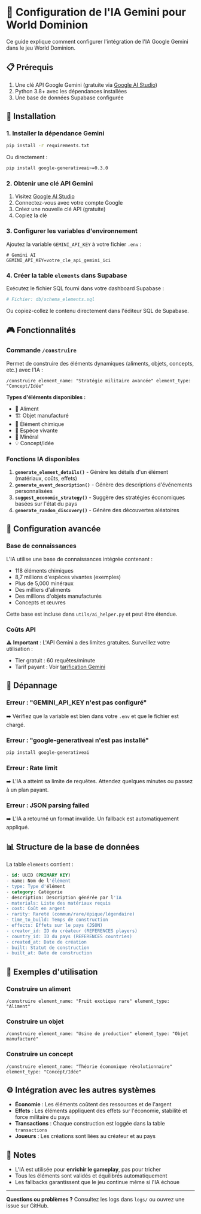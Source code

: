 # 🤖 Configuration de l'IA Gemini pour World Dominion

Ce guide explique comment configurer l'intégration de l'IA Google Gemini dans le jeu World Dominion.

## 📋 Prérequis

1. Une clé API Google Gemini (gratuite via [Google AI Studio](https://makersuite.google.com/app/apikey))
2. Python 3.8+ avec les dépendances installées
3. Une base de données Supabase configurée

## 🚀 Installation

### 1. Installer la dépendance Gemini

```bash
pip install -r requirements.txt
```

Ou directement :

```bash
pip install google-generativeai>=0.3.0
```

### 2. Obtenir une clé API Gemini

1. Visitez [Google AI Studio](https://makersuite.google.com/app/apikey)
2. Connectez-vous avec votre compte Google
3. Créez une nouvelle clé API (gratuite)
4. Copiez la clé

### 3. Configurer les variables d'environnement

Ajoutez la variable `GEMINI_API_KEY` à votre fichier `.env` :

```env
# Gemini AI
GEMINI_API_KEY=votre_cle_api_gemini_ici
```

### 4. Créer la table `elements` dans Supabase

Exécutez le fichier SQL fourni dans votre dashboard Supabase :

```bash
# Fichier: db/schema_elements.sql
```

Ou copiez-collez le contenu directement dans l'éditeur SQL de Supabase.

## 🎮 Fonctionnalités

### Commande `/construire`

Permet de construire des éléments dynamiques (aliments, objets, concepts, etc.) avec l'IA :

```
/construire element_name: "Stratégie militaire avancée" element_type: "Concept/Idée"
```

**Types d'éléments disponibles :**
- 🍎 Aliment
- 🏗️ Objet manufacturé
- 🧪 Élément chimique
- 🌿 Espèce vivante
- 💎 Minéral
- 💡 Concept/Idée

### Fonctions IA disponibles

1. **`generate_element_details()`** - Génère les détails d'un élément (matériaux, coûts, effets)
2. **`generate_event_description()`** - Génère des descriptions d'événements personnalisées
3. **`suggest_economic_strategy()`** - Suggère des stratégies économiques basées sur l'état du pays
4. **`generate_random_discovery()`** - Génère des découvertes aléatoires

## 🔧 Configuration avancée

### Base de connaissances

L'IA utilise une base de connaissances intégrée contenant :
- 118 éléments chimiques
- 8,7 millions d'espèces vivantes (exemples)
- Plus de 5,000 minéraux
- Des milliers d'aliments
- Des millions d'objets manufacturés
- Concepts et œuvres

Cette base est incluse dans `utils/ai_helper.py` et peut être étendue.

### Coûts API

⚠️ **Important** : L'API Gemini a des limites gratuites. Surveillez votre utilisation :

- Tier gratuit : 60 requêtes/minute
- Tarif payant : Voir [tarification Gemini](https://ai.google.dev/pricing)

## 🐛 Dépannage

### Erreur : "GEMINI_API_KEY n'est pas configuré"

➡️ Vérifiez que la variable est bien dans votre `.env` et que le fichier est chargé.

### Erreur : "google-generativeai n'est pas installé"

```bash
pip install google-generativeai
```

### Erreur : Rate limit

➡️ L'IA a atteint sa limite de requêtes. Attendez quelques minutes ou passez à un plan payant.

### Erreur : JSON parsing failed

➡️ L'IA a retourné un format invalide. Un fallback est automatiquement appliqué.

## 📊 Structure de la base de données

La table `elements` contient :

```sql
- id: UUID (PRIMARY KEY)
- name: Nom de l'élément
- type: Type d'élément
- category: Catégorie
- description: Description générée par l'IA
- materials: Liste des matériaux requis
- cost: Coût en argent
- rarity: Rareté (commun/rare/épique/légendaire)
- time_to_build: Temps de construction
- effects: Effets sur le pays (JSON)
- creator_id: ID du créateur (REFERENCES players)
- country_id: ID du pays (REFERENCES countries)
- created_at: Date de création
- built: Statut de construction
- built_at: Date de construction
```

## 🎯 Exemples d'utilisation

### Construire un aliment
```
/construire element_name: "Fruit exotique rare" element_type: "Aliment"
```

### Construire un objet
```
/construire element_name: "Usine de production" element_type: "Objet manufacturé"
```

### Construire un concept
```
/construire element_name: "Théorie économique révolutionnaire" element_type: "Concept/Idée"
```

## ⚙️ Intégration avec les autres systèmes

- **Économie** : Les éléments coûtent des ressources et de l'argent
- **Effets** : Les éléments appliquent des effets sur l'économie, stabilité et force militaire du pays
- **Transactions** : Chaque construction est loggée dans la table `transactions`
- **Joueurs** : Les créations sont liées au créateur et au pays

## 📝 Notes

- L'IA est utilisée pour **enrichir le gameplay**, pas pour tricher
- Tous les éléments sont validés et équilibrés automatiquement
- Les fallbacks garantissent que le jeu continue même si l'IA échoue

---

**Questions ou problèmes ?** Consultez les logs dans `logs/` ou ouvrez une issue sur GitHub.

